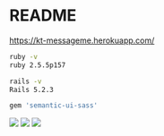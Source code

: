 # README

https://kt-messageme.herokuapp.com/


```bash
ruby -v 
ruby 2.5.5p157 

rails -v
Rails 5.2.3

gem 'semantic-ui-sass'
```

![](https://i.imgur.com/pspdd1J.png)
![](https://i.imgur.com/WwiXaHK.png)
![](https://i.imgur.com/VQfNmlv.png)